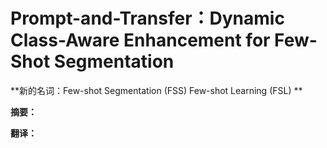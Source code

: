 # Prompt-and-Transfer：Dynamic Class-Aware Enhancement for Few-Shot Segmentation



**新的名词：Few-shot Segmentation (FSS)     Few-shot Learning (FSL) **





**摘要：**

















**翻译：**





























